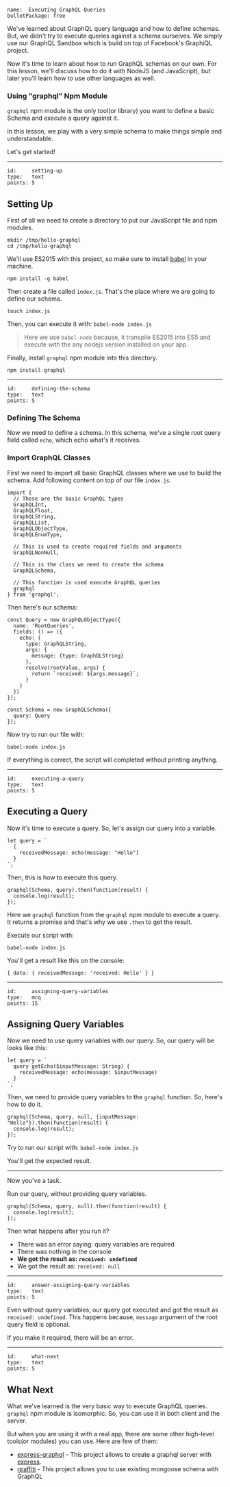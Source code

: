 ```
name:  Executing GraphQL Queries
bulletPackage: free
```

We've learned about GraphQL query language and how to define schemas. But, we didn't try to execute queries against a schema ourselves. We simply use our GraphQL Sandbox which is build on top of Facebook's GraphiQL project.

Now it's time to learn about how to run GraphQL schemas on our own. For this lesson, we'll discuss how to do it with NodeJS (and JavaScript), but later you'll learn how to use other languages as well.

### Using "graphql" Npm Module

`graphql` npm module is the only tool(or library) you want to define a basic Schema and execute a query against it.

In this lesson, we play with a very simple schema to make things simple and understandable.

Let's get started!

*****

```
id:     setting-up
type:   text
points: 5
```

## Setting Up

First of all we need to create a directory to put our JavaScript file and npm modules.

~~~
mkdir /tmp/hello-graphql
cd /tmp/hello-graphql
~~~

We'll use ES2015 with this project, so make sure to install [babel](https://babeljs.io/) in your machine.

~~~
npm install -g babel
~~~

Then create a file called `index.js`. That's the place where we are going to define our schema.

~~~
touch index.js
~~~

Then, you can execute it with: `babel-node index.js`

> Here we use `babel-node` because, it transpile ES2015 into ES5 and execute with the any nodejs version installed on your app.

Finally, install `graphql` npm module into this directory.

~~~
npm install graphql
~~~

*****

```
id:     defining-the-schema
type:   text
points: 5
```

### Defining The Schema

Now we need to define a schema. In this schema, we've a single root query field called `echo`, which echo what's it receives.

### Import GraphQL Classes

First we need to import all basic GraphQL classes where we use to build the schema. Add following content on top of our file `index.js`.

~~~
import {
  // These are the basic GraphQL types
  GraphQLInt,
  GraphQLFloat,
  GraphQLString,
  GraphQLList,
  GraphQLObjectType,
  GraphQLEnumType,

  // This is used to create required fields and arguments
  GraphQLNonNull,

  // This is the class we need to create the schema
  GraphQLSchema,

  // This function is used execute GraphQL queries
  graphql
} from 'graphql';
~~~

Then here's our schema:

~~~
const Query = new GraphQLObjectType({
  name: 'RootQueries',
  fields: () => ({
    echo: {
      type: GraphQLString,
      args: {
        message: {type: GraphQLString}
      },
      resolve(rootValue, args) {
        return `received: ${args.message}`;
      }
    }
  })
});

const Schema = new GraphQLSchema({
  query: Query
});
~~~

Now try to run our file with:

~~~
babel-node index.js
~~~

If everything is correct, the script will completed without printing anything.

*****

```
id:     executing-a-query
type:   text
points: 5
```

## Executing a Query

Now it's time to execute a query. So, let's assign our query into a variable.

~~~
let query = `
  {
    receivedMessage: echo(message: "Hello")
  }
`;
~~~

Then, this is how to execute this query.

~~~
graphql(Schema, query).then(function(result) {
  console.log(result);
});
~~~

Here we `graphql` function from the `graphql` npm module to execute a query. It returns a promise and that's why we use `.then` to get the result.

Execute our script with:

~~~
babel-node index.js
~~~

You'll get a result like this on the console:

~~~
{ data: { receivedMessage: 'received: Hello' } }
~~~

*****

```
id:     assigning-query-variables
type:   mcq
points: 15
```

## Assigning Query Variables

Now we need to use query variables with our query. So, our query will be looks like this:

~~~
let query = `
  query getEcho($inputMessage: String) {
    receivedMessage: echo(message: $inputMessage)
  }
`;
~~~

Then, we need to provide query variables to the `graphql` function. So, here's how to do it.

~~~
graphql(Schema, query, null, {inputMessage: "Hello"}).then(function(result) {
  console.log(result);
});
~~~

Try to run our script with: `babel-node index.js`

You'll get the expected result.

---

Now you've a task.

Run our query, without providing query variables.

~~~
graphql(Schema, query, null).then(function(result) {
  console.log(result);
});
~~~

Then what happens after you run it?

  - There was an error saying: query variables are required
  - There was nothing in the console
  - **We got the result as: `received: undefined`**
  - We got the result as: `received: null`

*****

```
id:     answer-assigning-query-variables
type:   text
points: 5
```

Even without query variables, our query got executed and got the result as `received: undefined`. This happens because, `message` argument of the root query field is optional.

If you make it required, there will be an error.

*****

```
id:     what-next
type:   text
points: 5
```

## What Next

What we've learned is the very basic way to execute GraphQL queries. `graphql` npm module is isomorphic. So, you can use it in both client and the server.

But when you are using it with a real app, there are some other high-level tools(or modules) you can use. Here are few of them:

* [express-graphql](https://github.com/graphql/express-graphql) - This project allows to create a graphql server with [express](http://expressjs.com/).
* [graffiti](https://github.com/RisingStack/graffiti) - This project allows you to use existing mongoose schema with GraphQL
